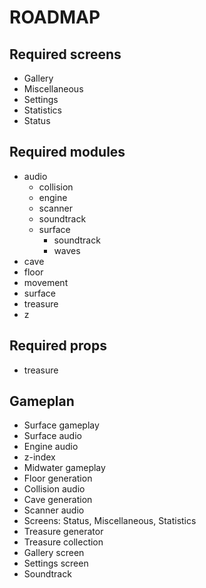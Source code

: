 # ROADMAP

## Required screens
- Gallery
- Miscellaneous
- Settings
- Statistics
- Status

## Required modules
- audio
  - collision
  - engine
  - scanner
  - soundtrack
  - surface
    - soundtrack
    - waves
- cave
- floor
- movement
- surface
- treasure
- z

## Required props
- treasure

## Gameplan
- Surface gameplay
- Surface audio
- Engine audio
- z-index
- Midwater gameplay
- Floor generation
- Collision audio
- Cave generation
- Scanner audio
- Screens: Status, Miscellaneous, Statistics
- Treasure generator
- Treasure collection
- Gallery screen
- Settings screen
- Soundtrack
